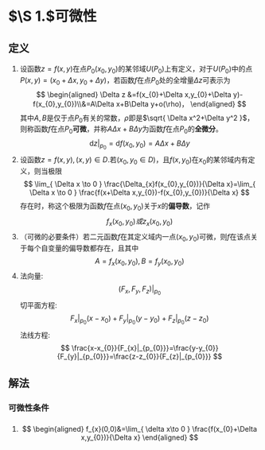 # $\S 1.$可微性
## 定义
1. 设函数$z=f(x,y)$在点$P_{0}(x_{0},y_{0})$的某邻域$U(P_{0})$上有定义，对于$U(P_{0})$中的点$P(x,y)=(x_{0}+\Delta x,y_{0}+\Delta y)$，若函数$f$在点$P_{0}$处的全增量$\Delta z$可表示为 $$
\begin{aligned}
\Delta z &=f(x_{0}+\Delta x,y_{0}+\Delta y)-f(x_{0},y_{0})\\&=A\Delta x+B\Delta y+o(\rho)，
\end{aligned}
$$其中$A,B$是仅于点$P_{0}$有关的常数，$\rho$即是$\sqrt{ \Delta x^2+\Delta y^2 }$，<br>则称函数$f$在点$P_{0}$**可微**，并称$A\Delta x+B\Delta y$为函数$f$在点$P_{0}$的**全微分**。 $$
\mathrm{d}z |_{p_{0}}=\mathrm{d}f(x_{0},y_{0})=A\Delta x+B\Delta y
$$
2. 设函数$z=f(x,y),(x,y)\in D.$若$(x_{0},y_{0}\in D)$，且$f(x,y_{0})$在$x_{0}$的某邻域内有定义，则当极限 $$
\lim_{ \Delta x \to 0 } \frac{\Delta_{x}f(x_{0},y_{0})}{\Delta x}=\lim_{ \Delta x \to 0 } \frac{f(x+\Delta x,y_{0})-f(x_{0},y_{0})}{\Delta x}
	$$存在时，称这个极限为函数$f$在点$(x_{0},y_{0})$关于$x$的**偏导数**，记作 $$
f_{x}(x_{0},y_{0})或z_{x}(x_{0},y_{0})$$
3. （可微的必要条件）若二元函数$f$在其定义域内一点$(x_{0},y_{0})$可微，则$f$在该点关于每个自变量的偏导数都存在，且其中 $$
A=f_{x}(x_{0},y_{0}),B=f_{y}(x_{0},y_{0})
$$
4. 法向量:$$
(F_{x},F_{y},F_{z})|_{p_{0}}
$$切平面方程:$$
F_{x}|_{p_{0}}(x-x_{0})+F_{y}|_{p_{0}}(y-y_{0})+F_{z}|_{p_{0}}(z-z_{0})
$$法线方程:$$
\frac{x-x_{0}}{F_{x}|_{p_{0}}}=\frac{y-y_{0}}{F_{y}|_{p_{0}}}=\frac{z-z_{0}}{F_{z}|_{p_{0}}}
$$
## 解法
### 可微性条件
### 
1. $$
\begin{aligned}
f_{x}(0,0)&=\lim_{ \delta x\to 0 } \frac{f(x_{0}+\Delta x,y_{0})}{\Delta x}
\end{aligned}
$$